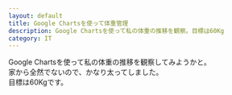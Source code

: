 ```yaml
---
layout: default
title: Google Chartsを使って体重管理
description: Google Chartsを使って私の体重の推移を観察。目標は60Kg
category: IT
---
```


Google Chartsを使って私の体重の推移を観察してみようかと。  
家から全然でないので、かなり太ってしました。  
目標は60Kgです。

<script type="text/javascript" src="https://www.gstatic.com/charts/loader.js"></script>
<script type="text/javascript">
  google.charts.load('current', {'packages':['corechart']});
  google.charts.setOnLoadCallback(drawChart);

  function drawChart() {
    var data = google.visualization.arrayToDataTable([
      ['日付', '体重(Kg)'],
      ['21/05/16',  70.8],
      ['21/05/17',  70.7],
    ]);

    var options = {
      title: '私の体重の推移',
      legend: { position: 'bottom' }
    };

    var chart = new google.visualization.LineChart(document.getElementById('curve_chart'));

    chart.draw(data, options);
  }
</script>

<div id="curve_chart" style="width: 900px; height: 500px"></div>